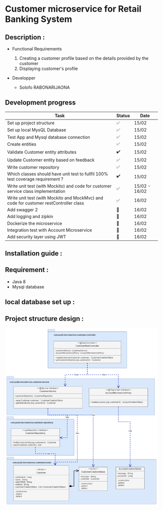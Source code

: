 # Customer microservice for Retail Banking System

## Description :

- Functional Requirements
  1. Creating a customer profile based on the details provided by the customer
  2. Displaying customer's profile


- Developper
  - Solofo RABONARIJAONA

## Development progress
| Task | Status | Date |
|---------|--------|------|
| Set up project structure | ✅ | 15/02 |
| Set up local MysQL Database  | ✅ | 15/02 |
| Test App and Mysql database connection | ✅ | 15/02 |
| Create entities | ✅ | 15/02 |
| Validate Customer entity attributes | ✔️ | 15/02 |
| Update Customer entity based on feedback | ✅ | 15/02 |
| Write customer repository | ✅ | 15/02 |
| Which classes should have unit test to fullfil 100% test coverage requirement ? | ✔️ | 15/02 |
| Write unit test (with Mockito) and code for customer service class implementation | ✅ | 15/02 - 16/02 |
| Write unit test (with Mockito and MockMvc) and code for customer restController class | ✅ | 16/02 |
| Add swagger 2 | 🚧 | 16/02 |
| Add logging and zipkin | 🚧 | 16/02 |
| Dockerize the microservice | 🚧 | 16/02 |
| Integration test with Account Microservice | 🚧 | 16/02 |
| Add security layer using JWT | 🚧 | 16/02 |

## Installation guide :
## Requirement :
- Java 8
- Mysql database

## local database set up :


## Project structure design :
![class diagram](https://github.com/meniman98/Retail_Banking/blob/customer/Customer/class_diagram_v1.png)
